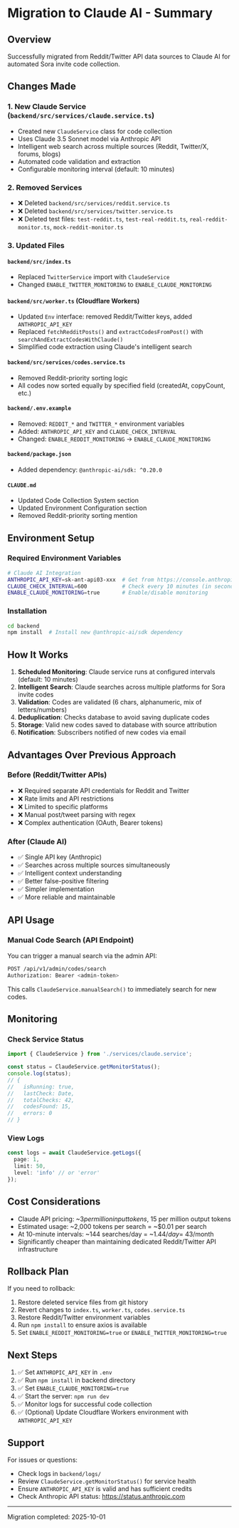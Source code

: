 # Migration to Claude AI - Summary

## Overview

Successfully migrated from Reddit/Twitter API data sources to Claude AI for automated Sora invite code collection.

## Changes Made

### 1. New Claude Service (`backend/src/services/claude.service.ts`)
- Created new `ClaudeService` class for code collection
- Uses Claude 3.5 Sonnet model via Anthropic API
- Intelligent web search across multiple sources (Reddit, Twitter/X, forums, blogs)
- Automated code validation and extraction
- Configurable monitoring interval (default: 10 minutes)

### 2. Removed Services
- ❌ Deleted `backend/src/services/reddit.service.ts`
- ❌ Deleted `backend/src/services/twitter.service.ts`
- ❌ Deleted test files: `test-reddit.ts`, `test-real-reddit.ts`, `real-reddit-monitor.ts`, `mock-reddit-monitor.ts`

### 3. Updated Files

#### `backend/src/index.ts`
- Replaced `TwitterService` import with `ClaudeService`
- Changed `ENABLE_TWITTER_MONITORING` to `ENABLE_CLAUDE_MONITORING`

#### `backend/src/worker.ts` (Cloudflare Workers)
- Updated `Env` interface: removed Reddit/Twitter keys, added `ANTHROPIC_API_KEY`
- Replaced `fetchRedditPosts()` and `extractCodesFromPost()` with `searchAndExtractCodesWithClaude()`
- Simplified code extraction using Claude's intelligent search

#### `backend/src/services/codes.service.ts`
- Removed Reddit-priority sorting logic
- All codes now sorted equally by specified field (createdAt, copyCount, etc.)

#### `backend/.env.example`
- Removed: `REDDIT_*` and `TWITTER_*` environment variables
- Added: `ANTHROPIC_API_KEY` and `CLAUDE_CHECK_INTERVAL`
- Changed: `ENABLE_REDDIT_MONITORING` → `ENABLE_CLAUDE_MONITORING`

#### `backend/package.json`
- Added dependency: `@anthropic-ai/sdk: ^0.20.0`

#### `CLAUDE.md`
- Updated Code Collection System section
- Updated Environment Configuration section
- Removed Reddit-priority sorting mention

## Environment Setup

### Required Environment Variables

```bash
# Claude AI Integration
ANTHROPIC_API_KEY=sk-ant-api03-xxx  # Get from https://console.anthropic.com
CLAUDE_CHECK_INTERVAL=600           # Check every 10 minutes (in seconds)
ENABLE_CLAUDE_MONITORING=true       # Enable/disable monitoring
```

### Installation

```bash
cd backend
npm install  # Install new @anthropic-ai/sdk dependency
```

## How It Works

1. **Scheduled Monitoring**: Claude service runs at configured intervals (default: 10 minutes)
2. **Intelligent Search**: Claude searches across multiple platforms for Sora invite codes
3. **Validation**: Codes are validated (6 chars, alphanumeric, mix of letters/numbers)
4. **Deduplication**: Checks database to avoid saving duplicate codes
5. **Storage**: Valid new codes saved to database with source attribution
6. **Notification**: Subscribers notified of new codes via email

## Advantages Over Previous Approach

### Before (Reddit/Twitter APIs)
- ❌ Required separate API credentials for Reddit and Twitter
- ❌ Rate limits and API restrictions
- ❌ Limited to specific platforms
- ❌ Manual post/tweet parsing with regex
- ❌ Complex authentication (OAuth, Bearer tokens)

### After (Claude AI)
- ✅ Single API key (Anthropic)
- ✅ Searches across multiple sources simultaneously
- ✅ Intelligent context understanding
- ✅ Better false-positive filtering
- ✅ Simpler implementation
- ✅ More reliable and maintainable

## API Usage

### Manual Code Search (API Endpoint)

You can trigger a manual search via the admin API:

```bash
POST /api/v1/admin/codes/search
Authorization: Bearer <admin-token>
```

This calls `ClaudeService.manualSearch()` to immediately search for new codes.

## Monitoring

### Check Service Status

```typescript
import { ClaudeService } from './services/claude.service';

const status = ClaudeService.getMonitorStatus();
console.log(status);
// {
//   isRunning: true,
//   lastCheck: Date,
//   totalChecks: 42,
//   codesFound: 15,
//   errors: 0
// }
```

### View Logs

```typescript
const logs = await ClaudeService.getLogs({
  page: 1,
  limit: 50,
  level: 'info' // or 'error'
});
```

## Cost Considerations

- Claude API pricing: ~$3 per million input tokens, ~$15 per million output tokens
- Estimated usage: ~2,000 tokens per search = ~$0.01 per search
- At 10-minute intervals: ~144 searches/day = ~$1.44/day = ~$43/month
- Significantly cheaper than maintaining dedicated Reddit/Twitter API infrastructure

## Rollback Plan

If you need to rollback:

1. Restore deleted service files from git history
2. Revert changes to `index.ts`, `worker.ts`, `codes.service.ts`
3. Restore Reddit/Twitter environment variables
4. Run `npm install` to ensure axios is available
5. Set `ENABLE_REDDIT_MONITORING=true` or `ENABLE_TWITTER_MONITORING=true`

## Next Steps

1. ✅ Set `ANTHROPIC_API_KEY` in `.env`
2. ✅ Run `npm install` in backend directory
3. ✅ Set `ENABLE_CLAUDE_MONITORING=true`
4. ✅ Start the server: `npm run dev`
5. ✅ Monitor logs for successful code collection
6. ✅ (Optional) Update Cloudflare Workers environment with `ANTHROPIC_API_KEY`

## Support

For issues or questions:
- Check logs in `backend/logs/`
- Review `ClaudeService.getMonitorStatus()` for service health
- Ensure `ANTHROPIC_API_KEY` is valid and has sufficient credits
- Check Anthropic API status: https://status.anthropic.com

---

Migration completed: 2025-10-01
